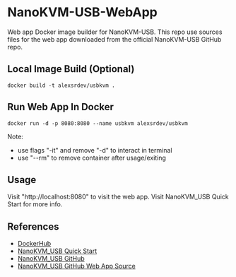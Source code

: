 # NanoKVM-USB-WebApp
Web app Docker image builder for NanoKVM-USB. This repo use sources files for the web app downloaded from the official NanoKVM-USB GitHub repo. 

## Local Image Build (Optional)
```docker
docker build -t alexsrdev/usbkvm .
```

## Run Web App In Docker
```docker
docker run -d -p 8080:8080 --name usbkvm alexsrdev/usbkvm
```
Note: 
- use flags "-it" and remove "-d" to interact in terminal
- use "--rm" to remove container after usage/exiting

## Usage
Visit "http://localhost:8080" to visit the web app. Visit NanoKVM_USB Quick Start for more info.

## References
- [DockerHub](https://hub.docker.com/r/alexsrdev/usbkvm)
- [NanoKVM_USB Quick Start](https://wiki.sipeed.com/hardware/en/kvm/NanoKVM_USB/quick_start.html)
- [NanoKVM_USB GitHub](https://github.com/sipeed/NanoKVM-USB)
- [NanoKVM_USB GitHub Web App Source](https://github.com/sipeed/NanoKVM-USB/releases/download/v1.0.1/NanoKVM-USB-1.0.1-browser.zip)

